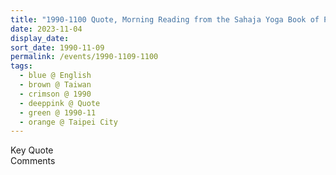 ```yaml
---
title: "1990-1100 Quote, Morning Reading from the Sahaja Yoga Book of Prayers, Taipei City, Taiwan from The Divine Cool Breeze, Volume 4, Issue 11 (December 1990), Page 13"
date: 2023-11-04
display_date: 
sort_date: 1990-11-09
permalink: /events/1990-1109-1100
tags:
  - blue @ English
  - brown @ Taiwan
  - crimson @ 1990
  - deeppink @ Quote
  - green @ 1990-11
  - orange @ Taipei City
---
```


<wave-list>
  <list-title color="green" width="75">Key Quote</list-title>
  <list-item color="BlanchedAlmond"  width="200"></list-item>
  <list-item color="Lavender"></list-item>
  <list-item color="BlanchedAlmond"></list-item>
</wave-list>

<br>

<wave-list>
  <list-title color="green" width="75">Comments</list-title>
  <list-item color="BlanchedAlmond"  width="200"></list-item>
  <list-item color="Lavender"></list-item>
  <list-item color="BlanchedAlmond"></list-item>
</wave-list>